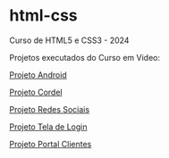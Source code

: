 # html-css
 Curso de HTML5 e CSS3 - 2024

 Projetos executados do Curso em Video:
 <p><a href="https://rodrigosoutof.github.io/html-css/desafios/desafio10/" target="_blank" rel="external">Projeto Android</a></p>
 <p><a href="https://rodrigosoutof.github.io/html-css/desafios/desafio12/" target="_blank" rel="external">Projeto Cordel</a></p>
 <p><a href="https://rodrigosoutof.github.io/html-css/desafios/desafio13/" target="_blank" rel="external">Projeto Redes Sociais</a></p>
 <p><a href="https://rodrigosoutof.github.io/html-css/desafio15/" target="_blank" rel="external"> Projeto Tela de Login</a></p>
 <p><a href="https://rodrigosoutof.github.io/html-css/integracao" target="_blank" rel="external"> Projeto Portal Clientes </a></p>
 

